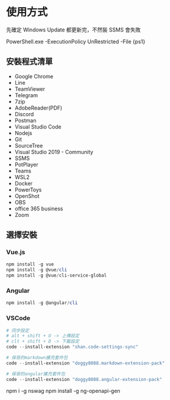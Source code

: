 # 使用方式

先確定 Windows Update 都更新完，不然裝 SSMS 會失敗

PowerShell.exe -ExecutionPolicy UnRestricted -File {ps1}

## 安裝程式清單

- Google Chrome
- Line
- TeamViewer
- Telegram
- 7zip
- AdobeReader(PDF)
- Discord
- Postman
- Visual Studio Code
- Nodejs
- Git
- SourceTree
- Visual Studio 2019 - Community
- SSMS
- PotPlayer
- Teams
- WSL2
- Docker
- PowerToys
- OpenShot
- OBS
- office 365 business
- Zoom

## 選擇安裝

### Vue.js

```powershell
npm install -g vue
npm install -g @vue/cli
npm install -g @vue/cli-service-global
```

### Angular

```powershell
npm install -g @angular/cli
```

### VSCode

```powershell
# 同步設定
# alt + shift + U -> 上傳設定
# clt + shift + D -> 下載設定
code --install-extension "shan.code-settings-sync"

# 保哥的markdown擴充套件包
code --install-extension "doggy8088.markdown-extension-pack"

# 保哥的angular擴充套件包
code --install-extension "doggy8088.angular-extension-pack"
```

npm i -g nswag
npm install -g ng-openapi-gen
